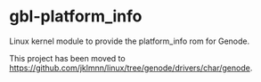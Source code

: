# gbl-platform_info
Linux kernel module to provide the platform_info rom for Genode.

This project has been moved to https://github.com/jklmnn/linux/tree/genode/drivers/char/genode.
